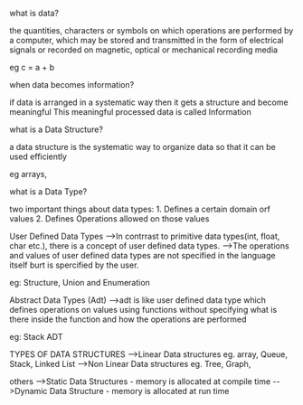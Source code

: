 what is data?

the quantities, characters or symbols on which operations are performed by a computer, which may be stored and transmitted in the form of electrical signals or recorded on magnetic, optical or mechanical recording media

eg c = a + b


when data becomes information?

if data is arranged in a systematic way then it gets a structure and become meaningful
This meaningful processed data is called Information

what is a Data Structure?

a data structure is the systematic way to organize data so that it can be used efficiently

eg arrays,


what is a Data Type?

two important things about data types:
	1. Defines a certain domain orf values
	2. Defines Operations allowed on those values

User Defined Data Types
-->In contrrast to primitive data types(int, float, char etc.), there is a concept of user defined data types.
-->The operations and values of user defined data types are not specified in the language itself burt is spercified by the user.

eg: Structure, Union and Enumeration

Abstract Data Types (Adt)
-->adt is like user defined data type which defines operations on values using functions without specifying what is there inside the function and how the operations are performed 

eg: Stack ADT



TYPES OF DATA STRUCTURES
-->Linear Data structures eg. array, Queue, Stack, Linked List
-->Non Linear Data structures eg. Tree, Graph,

others
-->Static Data Structures - memory is allocated at compile time
-->Dynamic Data Structure - memory is allocated at run time
